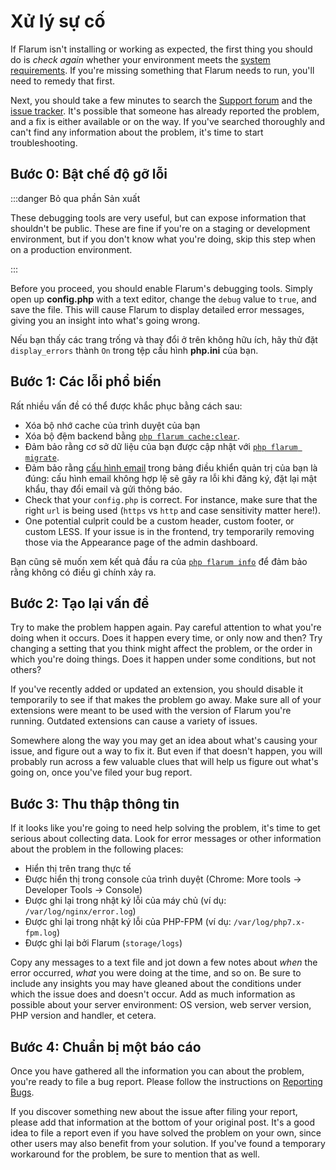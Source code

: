 # Xử lý sự cố

If Flarum isn't installing or working as expected, the first thing you should do is *check again* whether your environment meets the [system requirements](install.md#server-requirements). If you're missing something that Flarum needs to run, you'll need to remedy that first.

Next, you should take a few minutes to search the [Support forum](https://discuss.flarum.org/t/support) and the [issue tracker](https://github.com/flarum/core/issues). It's possible that someone has already reported the problem, and a fix is either available or on the way. If you've searched thoroughly and can't find any information about the problem, it's time to start troubleshooting.

## Bước 0: Bật chế độ gỡ lỗi

:::danger Bỏ qua phần Sản xuất

These debugging tools are very useful, but can expose information that shouldn't be public. These are fine if you're on a staging or development environment, but if you don't know what you're doing, skip this step when on a production environment.

:::

Before you proceed, you should enable Flarum's debugging tools. Simply open up **config.php** with a text editor, change the `debug` value to `true`, and save the file. This will cause Flarum to display detailed error messages, giving you an insight into what's going wrong.

Nếu bạn thấy các trang trống và thay đổi ở trên không hữu ích, hãy thử đặt `display_errors` thành `On` trong tệp cấu hình **php.ini** của bạn.

## Bước 1: Các lỗi phổ biến

Rất nhiều vấn đề có thể được khắc phục bằng cách sau:

* Xóa bộ nhớ cache của trình duyệt của bạn
* Xóa bộ đệm backend bằng [`php flarum cache:clear`](console.md).
* Đảm bảo rằng cơ sở dữ liệu của bạn được cập nhật với [`php flarum migrate`](console.md).
* Đảm bảo rằng [cấu hình email](mail.md) trong bảng điều khiển quản trị của bạn là đúng: cấu hình email không hợp lệ sẽ gây ra lỗi khi đăng ký, đặt lại mật khẩu, thay đổi email và gửi thông báo.
* Check that your `config.php` is correct. For instance, make sure that the right `url` is being used (`https` vs `http` and case sensitivity matter here!).
* One potential culprit could be a custom header, custom footer, or custom LESS. If your issue is in the frontend, try temporarily removing those via the Appearance page of the admin dashboard.

Bạn cũng sẽ muốn xem kết quả đầu ra của [`php flarum info`](console.md) để đảm bảo rằng không có điều gì chính xảy ra.

## Bước 2: Tạo lại vấn đề

Try to make the problem happen again. Pay careful attention to what you're doing when it occurs. Does it happen every time, or only now and then? Try changing a setting that you think might affect the problem, or the order in which you're doing things. Does it happen under some conditions, but not others?

If you've recently added or updated an extension, you should disable it temporarily to see if that makes the problem go away. Make sure all of your extensions were meant to be used with the version of Flarum you're running. Outdated extensions can cause a variety of issues.

Somewhere along the way you may get an idea about what's causing your issue, and figure out a way to fix it. But even if that doesn't happen, you will probably run across a few valuable clues that will help us figure out what's going on, once you've filed your bug report.

## Bước 3: Thu thập thông tin

If it looks like you're going to need help solving the problem, it's time to get serious about collecting data. Look for error messages or other information about the problem in the following places:

* Hiển thị trên trang thực tế
* Được hiển thị trong console của trình duyệt (Chrome: More tools -> Developer Tools -> Console)
* Được ghi lại trong nhật ký lỗi của máy chủ (ví dụ: `/var/log/nginx/error.log`)
* Được ghi lại trong nhật ký lỗi của PHP-FPM (ví dụ: `/var/log/php7.x-fpm.log`)
* Được ghi lại bởi Flarum (`storage/logs`)

Copy any messages to a text file and jot down a few notes about *when* the error occurred, *what* you were doing at the time, and so on. Be sure to include any insights you may have gleaned about the conditions under which the issue does and doesn't occur. Add as much information as possible about your server environment: OS version, web server version, PHP version and handler, et cetera.

## Bước 4: Chuẩn bị một báo cáo

Once you have gathered all the information you can about the problem, you're ready to file a bug report. Please follow the instructions on [Reporting Bugs](bugs.md).

If you discover something new about the issue after filing your report, please add that information at the bottom of your original post. It's a good idea to file a report even if you have solved the problem on your own, since other users may also benefit from your solution. If you've found a temporary workaround for the problem, be sure to mention that as well.
